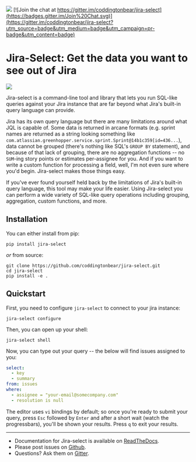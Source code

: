 ![](https://github.com/coddingtonbear/jira-select/workflows/Run%20Tests/badge.svg) [![Join the chat at https://gitter.im/coddingtonbear/jira-select](https://badges.gitter.im/Join%20Chat.svg)](https://gitter.im/coddingtonbear/jira-select?utm_source=badge&utm_medium=badge&utm_campaign=pr-badge&utm_content=badge)

# Jira-Select: Get the data you want to see out of Jira

![](https://coddingtonbear-public.s3-us-west-2.amazonaws.com/github/jira-select/demo.2.gif)

Jira-select is a command-line tool and library that lets you run SQL-like
queries against your Jira instance that are far beyond what Jira's built-in
query language can provide.

Jira has its own query language
but there are many limitations around what JQL is capable of.
Some data is returned in arcane formats
(e.g. sprint names are returned as a string looking something like
``com.atlassian.greenhopper.service.sprint.Sprint@14b1c359[id=436...``),
data cannot be grouped (there's nothing like SQL's `GROUP BY` statement),
and because of that lack of grouping, there are no aggregation functions --
no `SUM`-ing story points or estimates per-assignee for you.
And if you want to write a custom function for processing a field,
well, I'm not even sure where you'd begin.
Jira-select makes those things easy.

If you've ever found yourself held back by the limitations of Jira's
built-in query language, this tool may make your life easier.
Using Jira-select you can perform a wide variety of SQL-like query
operations including grouping, aggregation, custom functions, and more.

## Installation

You can either install from pip:

```
pip install jira-select
```

_or_ from source:

```
git clone https://github.com/coddingtonbear/jira-select.git
cd jira-select
pip install -e .
```

## Quickstart

First, you need to configure `jira-select` to connect to your jira instance:

```
jira-select configure
```

Then, you can open up your shell:

```
jira-select shell
```

Now, you can type out your query -- the below will find issues assigned
to you:

```yaml
select:
  - key
  - summary
from: issues
where:
  - assignee = "your-email@somecompany.com"
  - resolution is null
```

The editor uses `vi` bindings by default; so once you're ready to submit
your query, press `Esc` followed by `Enter` and after a short wait (watch the progressbars), you'll be shown your results. Press `q` to exit your results.

---

- Documentation for Jira-select is available on [ReadTheDocs](http://jira-select.readthedocs.org/).
- Please post issues on [Github](http://github.com/coddingtonbear/jira-select/issues).
- Questions? Ask them on [Gitter](https://gitter.im/coddingtonbear/jira-select).
